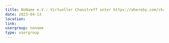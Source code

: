 ```yaml
---
title: NoName e.V.: Virtueller Chaostreff unter https://whereby.com/chaos-hd?roundedCornersOff
date: 2023-04-13
location: 
link: 
usergroup: noname
type: usergroup
---
```


